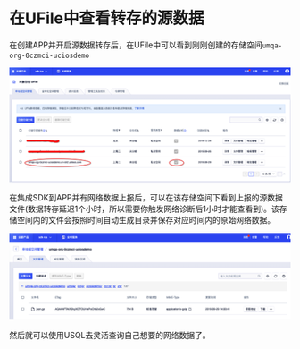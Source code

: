 # 在UFile中查看转存的源数据

在创建APP并开启源数据转存后，在UFile中可以看到刚刚创建的存储空间`umqa-org-0czmci-uciosdemo`

![](/images/operation_06.png)



在集成SDK到APP并有网络数据上报后，可以在该存储空间下看到上报的源数据文件(数据转存延迟1个小时，所以需要你触发网络诊断后1小时才能查看到)。该存储空间内的文件会按照时间自动生成目录并保存对应时间内的原始网络数据。

![](/images/operation_07.png)



然后就可以使用USQL去灵活查询自己想要的网络数据了。 



